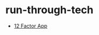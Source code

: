 # run-through-tech

* [12 Factor App](https://github.com/harshchiki/run-through-tech/blob/master/System%20Design/12%20Factor%20App.md#12-factor-app)
